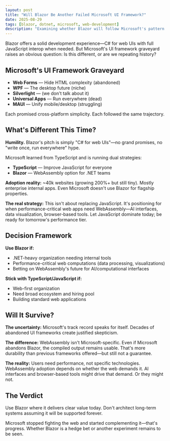 ```yaml
---
layout: post
title: "Will Blazor Be Another Failed Microsoft UI Framework?"
date: 2025-08-29
tags: [blazor, dotnet, microsoft, web-development]
description: "Examining whether Blazor will follow Microsoft's pattern of abandoned UI frameworks or if it's a strategic WebAssembly hedge bet for the future."
---
```


Blazor offers a solid development experience—C# for web UIs with full JavaScript interop when needed. But Microsoft's UI framework graveyard raises an obvious question: Is this different, or are we repeating history?

## Microsoft's UI Framework Graveyard

- **Web Forms** — Hide HTML complexity (abandoned)
- **WPF** — The desktop future (niche)
- **Silverlight** — (we don't talk about it)
- **Universal Apps** — Run everywhere (dead)
- **MAUI** — Unify mobile/desktop (struggling)

Each promised cross-platform simplicity. Each followed the same trajectory.

## What's Different This Time?

**Humility.** Blazor's pitch is simply "C# for web UIs"—no grand promises, no "write once, run everywhere" hype.

Microsoft learned from TypeScript and is running dual strategies:
- **TypeScript** — Improve JavaScript for everyone
- **Blazor** — WebAssembly option for .NET teams

**Adoption reality:** ~40k websites (growing 200%+ but still tiny). Mostly enterprise internal apps. Even Microsoft doesn't use Blazor for flagship properties.

**The real strategy:** This isn't about replacing JavaScript. It's positioning for when performance-critical web apps need WebAssembly—AI interfaces, data visualization, browser-based tools. Let JavaScript dominate today; be ready for tomorrow's performance tier.

## Decision Framework

**Use Blazor if:**
- .NET-heavy organization needing internal tools
- Performance-critical web computations (data processing, visualizations)
- Betting on WebAssembly's future for AI/computational interfaces

**Stick with TypeScript/JavaScript if:**
- Web-first organization
- Need broad ecosystem and hiring pool
- Building standard web applications

## Will It Survive?

**The uncertainty:** Microsoft's track record speaks for itself. Decades of abandoned UI frameworks create justified skepticism.

**The difference:** WebAssembly isn't Microsoft-specific. Even if Microsoft abandons Blazor, the compiled output remains usable. That's more durability than previous frameworks offered—but still not a guarantee.

**The reality:** Users need performance, not specific technologies. WebAssembly adoption depends on whether the web demands it. AI interfaces and browser-based tools might drive that demand. Or they might not.

## The Verdict

Use Blazor where it delivers clear value today. Don't architect long-term systems assuming it will be supported forever.

Microsoft stopped fighting the web and started complementing it—that's progress. Whether Blazor is a hedge bet or another experiment remains to be seen.